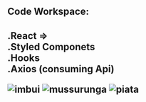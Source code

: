 <h2>Code Workspace: <h2/>

.React => <br/>
  .Styled Componets <br/>
  .Hooks <br/>
  .Axios (consuming Api)
  
  
  
![imbui](https://user-images.githubusercontent.com/79313483/136863654-c14b8289-1d39-4ad5-bf5e-003501ea5ff5.gif)
![mussurunga](https://user-images.githubusercontent.com/79313483/136863656-7b0b8f80-ffe6-45a5-b7f2-8ee24734c39c.gif)
![piata](https://user-images.githubusercontent.com/79313483/136863657-ac323b34-d21e-4b71-88a6-b3e3642a431f.gif)
